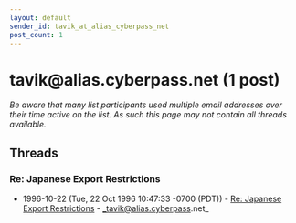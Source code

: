 ```yaml
---
layout: default
sender_id: tavik_at_alias_cyberpass_net
post_count: 1
---
```


# tavik<span>@</span>alias.cyberpass.net (1 post)

_Be aware that many list participants used multiple email addresses over their time active on the list. As such this page may not contain all threads available._

## Threads

### Re: Japanese Export Restrictions
+ 1996-10-22 (Tue, 22 Oct 1996 10:47:33 -0700 (PDT)) - [Re: Japanese Export Restrictions](/archive/1996/10/50d090f143c29259e49d6a7ea2798d50ffe6d9e8328b728e34a6d99121af06e2) - _tavik@alias.cyberpass.net_

